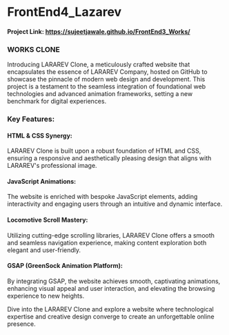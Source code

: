 # FrontEnd4_Lazarev
#### Project Link: https://sujeetjawale.github.io/FrontEnd3_Works/

### WORKS CLONE

Introducing LARAREV Clone, a meticulously crafted website that encapsulates the essence of LARAREV Company, hosted on GitHub to showcase the pinnacle of modern web design and development. This project is a testament to the seamless integration of foundational web technologies and advanced animation frameworks, setting a new benchmark for digital experiences.

### Key Features:

#### HTML & CSS Synergy: 
LARAREV Clone is built upon a robust foundation of HTML and CSS, ensuring a responsive and aesthetically pleasing design that aligns with LARAREV's professional image.

#### JavaScript Animations: 
The website is enriched with bespoke JavaScript elements, adding interactivity and engaging users through an intuitive and dynamic interface.

#### Locomotive Scroll Mastery: 
Utilizing cutting-edge scrolling libraries, LARAREV Clone offers a smooth and seamless navigation experience, making content exploration both elegant and user-friendly.

#### GSAP (GreenSock Animation Platform): 
By integrating GSAP, the website achieves smooth, captivating animations, enhancing visual appeal and user interaction, and elevating the browsing experience to new heights.

Dive into the LARAREV Clone and explore a website where technological expertise and creative design converge to create an unforgettable online presence.

